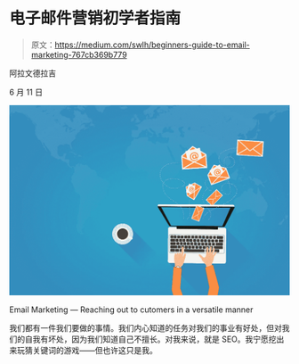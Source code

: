 # 电子邮件营销初学者指南

> 原文：<https://medium.com/swlh/beginners-guide-to-email-marketing-767cb369b779>

阿拉文德拉吉

6 月 11 日

![](img/91f6af9a1b50cd89d76977512337da51.png)

Email Marketing — Reaching out to cutomers in a versatile manner

我们都有一件我们要做的事情。我们内心知道的任务对我们的事业有好处，但对我们的自我有坏处，因为我们知道自己不擅长。对我来说，就是 SEO。我宁愿挖出来玩猜关键词的游戏——但也许这只是我。
